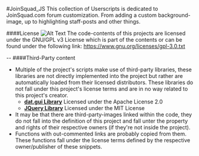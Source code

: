 #JoinSquad_JS
This collection of Userscripts is dedicated to JoinSquad.com forum customization.
From adding a custom background-image, up to highlighting staff-posts and other things.

####License
![Alt Text](https://www.gnu.org/graphics/gplv3-88x31.png)
The code-contents of this projects are licensed under the GNU/GPL v3 License which is part of the contents or can be found under the following link: https://www.gnu.org/licenses/gpl-3.0.txt

--
####Third-Party content
* Multiple of the project's scripts make use of third-party libraries, these libraries are not directly implemented into the project but rather are automatically loaded from their licensed distributors. These libraries do not fall under this project's license terms and are in no way related to this project's creator.
  * [**dat.gui Library**](https://github.com/dataarts/dat.gui) Licensed under the Apache License 2.0
  * [**JQuery Library**](https://jquery.org) Licensed under the MIT License
* It may be that there are third-party-images linked within the code, they do not fall into the definition of this project and fall unter the property and rights of their respective owners (if they're not inside the project).
* Functions with out-commented links are probably copied from them. These functions fall under the license terms defined by the respective owner/publisher of these snippets.
